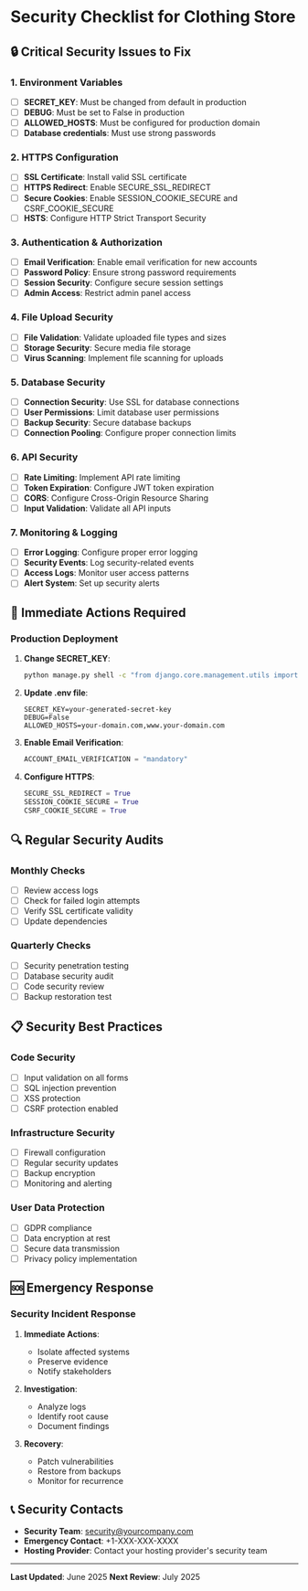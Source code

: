 # Security Checklist for Clothing Store

## 🔒 Critical Security Issues to Fix

### 1. Environment Variables
- [ ] **SECRET_KEY**: Must be changed from default in production
- [ ] **DEBUG**: Must be set to False in production
- [ ] **ALLOWED_HOSTS**: Must be configured for production domain
- [ ] **Database credentials**: Must use strong passwords

### 2. HTTPS Configuration
- [ ] **SSL Certificate**: Install valid SSL certificate
- [ ] **HTTPS Redirect**: Enable SECURE_SSL_REDIRECT
- [ ] **Secure Cookies**: Enable SESSION_COOKIE_SECURE and CSRF_COOKIE_SECURE
- [ ] **HSTS**: Configure HTTP Strict Transport Security

### 3. Authentication & Authorization
- [ ] **Email Verification**: Enable email verification for new accounts
- [ ] **Password Policy**: Ensure strong password requirements
- [ ] **Session Security**: Configure secure session settings
- [ ] **Admin Access**: Restrict admin panel access

### 4. File Upload Security
- [ ] **File Validation**: Validate uploaded file types and sizes
- [ ] **Storage Security**: Secure media file storage
- [ ] **Virus Scanning**: Implement file scanning for uploads

### 5. Database Security
- [ ] **Connection Security**: Use SSL for database connections
- [ ] **User Permissions**: Limit database user permissions
- [ ] **Backup Security**: Secure database backups
- [ ] **Connection Pooling**: Configure proper connection limits

### 6. API Security
- [ ] **Rate Limiting**: Implement API rate limiting
- [ ] **Token Expiration**: Configure JWT token expiration
- [ ] **CORS**: Configure Cross-Origin Resource Sharing
- [ ] **Input Validation**: Validate all API inputs

### 7. Monitoring & Logging
- [ ] **Error Logging**: Configure proper error logging
- [ ] **Security Events**: Log security-related events
- [ ] **Access Logs**: Monitor user access patterns
- [ ] **Alert System**: Set up security alerts

## 🚨 Immediate Actions Required

### Production Deployment
1. **Change SECRET_KEY**:
   ```bash
   python manage.py shell -c "from django.core.management.utils import get_random_secret_key; print(get_random_secret_key())"
   ```

2. **Update .env file**:
   ```env
   SECRET_KEY=your-generated-secret-key
   DEBUG=False
   ALLOWED_HOSTS=your-domain.com,www.your-domain.com
   ```

3. **Enable Email Verification**:
   ```python
   ACCOUNT_EMAIL_VERIFICATION = "mandatory"
   ```

4. **Configure HTTPS**:
   ```python
   SECURE_SSL_REDIRECT = True
   SESSION_COOKIE_SECURE = True
   CSRF_COOKIE_SECURE = True
   ```

## 🔍 Regular Security Audits

### Monthly Checks
- [ ] Review access logs
- [ ] Check for failed login attempts
- [ ] Verify SSL certificate validity
- [ ] Update dependencies

### Quarterly Checks
- [ ] Security penetration testing
- [ ] Database security audit
- [ ] Code security review
- [ ] Backup restoration test

## 📋 Security Best Practices

### Code Security
- [ ] Input validation on all forms
- [ ] SQL injection prevention
- [ ] XSS protection
- [ ] CSRF protection enabled

### Infrastructure Security
- [ ] Firewall configuration
- [ ] Regular security updates
- [ ] Backup encryption
- [ ] Monitoring and alerting

### User Data Protection
- [ ] GDPR compliance
- [ ] Data encryption at rest
- [ ] Secure data transmission
- [ ] Privacy policy implementation

## 🆘 Emergency Response

### Security Incident Response
1. **Immediate Actions**:
   - Isolate affected systems
   - Preserve evidence
   - Notify stakeholders

2. **Investigation**:
   - Analyze logs
   - Identify root cause
   - Document findings

3. **Recovery**:
   - Patch vulnerabilities
   - Restore from backups
   - Monitor for recurrence

## 📞 Security Contacts

- **Security Team**: security@yourcompany.com
- **Emergency Contact**: +1-XXX-XXX-XXXX
- **Hosting Provider**: Contact your hosting provider's security team

---

**Last Updated**: June 2025
**Next Review**: July 2025 